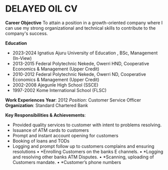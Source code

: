 # DELAYED OIL CV
**Career Objective**
To attain a position in a growth-oriented company where I can use my strong organizational and technical skills to contribute to the company's success.

**Education**
* 2023-2024 Ignatius Ajuru University of Education ,
            BSc, Management  (In-View)
* 2013-2015	Federal Polytechnic Nekede, Owerri
		        HND, Cooperative Economics & Management (Upper Credit)
* 2010-2012	Federal Polytechnic Nekede, Owerri
		        ND, Cooperative Economics & Management (Upper Credit)
* 2002-2008 Ajegunle High School (SSCE)
* 1997-2002	Kome International School (FLSC)

**Work Experiences**
**Year**: 2012
*Position*:  Customer Service Officer 
**Organization**: Standard Chartered Bank

**Key Responsibilities & Achievements**: 
* Provided quality services to customer with intent to problems resolving.
* Issuance of ATM cards to customers
* Prompt and instant account opening for customers 
* Booking of loans and TODs
* Logging and prompt follow up to customers complains and ensuring resolutions
•	*Enrolling Customers on the banks E channels.
•	*Logging and resolving other banks ATM Disputes.
•	*Scanning, uploading of Customers mandate.
•	 *Customer’s phone numbers

